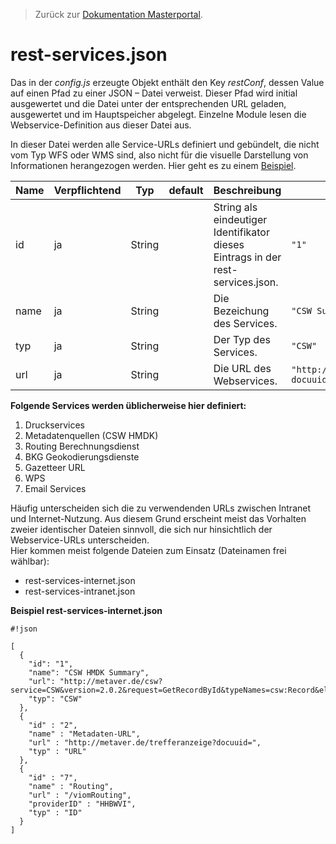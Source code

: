 >Zurück zur [Dokumentation Masterportal](doc.md).

# rest-services.json

Das in der *config.js* erzeugte Objekt enthält den Key *restConf*, dessen Value auf einen Pfad zu einer JSON – Datei verweist. Dieser Pfad wird initial ausgewertet und die Datei unter der entsprechenden URL geladen, ausgewertet und im Hauptspeicher abgelegt. Einzelne Module lesen die Webservice-Definition aus dieser Datei aus.

In dieser Datei werden alle Service-URLs definiert und gebündelt, die nicht vom Typ WFS oder WMS sind, also nicht für die visuelle Darstellung von Informationen herangezogen werden. Hier geht es zu einem [Beispiel](https://bitbucket.org/lgv-g12/lgv-config-public/src/master/rest-services-internet.json). 

|Name|Verpflichtend|Typ|default|Beschreibung|Beispiel|
|----|-------------|---|-------|------------|--------|
|id|ja|String||String als eindeutiger Identifikator dieses Eintrags in der rest-services.json.|`"1"`|
|name|ja|String||Die Bezeichung des Services.|`"CSW Summary"`|
|typ|ja|String||Der Typ des Services.|`"CSW"`|
|url|ja|String||Die URL des Webservices.|`"http://metaver.de/trefferanzeige?docuuid="`|


**Folgende Services werden üblicherweise hier definiert:**

1.	Druckservices
2.	Metadatenquellen (CSW HMDK)
3.	Routing Berechnungsdienst
4.	BKG Geokodierungsdienste
5.	Gazetteer URL
6.	WPS
7.	Email Services

Häufig unterscheiden sich die zu verwendenden URLs zwischen Intranet und Internet-Nutzung. Aus diesem Grund erscheint meist das Vorhalten zweier identischer Dateien sinnvoll, die sich nur hinsichtlich der Webservice-URLs unterscheiden.   
Hier kommen meist folgende Dateien zum Einsatz (Dateinamen frei wählbar):

-	rest-services-internet.json
-	rest-services-intranet.json

**Beispiel rest-services-internet.json**

```
#!json

[
  {
    "id": "1",
    "name": "CSW HMDK Summary",
    "url": "http://metaver.de/csw?service=CSW&version=2.0.2&request=GetRecordById&typeNames=csw:Record&elementsetname=summary",
    "typ": "CSW"
  },
  {
    "id" : "2",
    "name" : "Metadaten-URL",
    "url" : "http://metaver.de/trefferanzeige?docuuid=",
    "typ" : "URL"
  },
  {
    "id" : "7",
    "name" : "Routing",
    "url" : "/viomRouting",
    "providerID" : "HHBWVI",
    "typ" : "ID"
  }
]
```